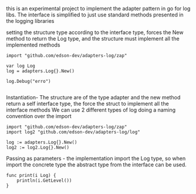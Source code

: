 this is an experimental project to implement the adapter pattern in go for log libs. The interface is simplified to just use standard methods presented in the logging libraries

setting the structure type according to the interface type, forces the New method to return the Log type, and the structure must implement all the implemented methods

````
import "github.com/edson-dev/adapters-log/zap"

var log Log
log = adapters.Log{}.New()

log.Debug("erro")
	
````
Instantiation- The structure are of the type adapter and the new method return a self interface type, the force the struct to implement all the interface methods
We can use 2 different types of log doing a naming convention over the import 
````
import "github.com/edson-dev/adapters-log/zap"
import log2 "github.com/edson-dev/adapters-log/log"

log := adapters.Log{}.New()
log2 := log2.Log{}.New()

````

Passing as parameters - the implementation import the Log type, so when import the concrete type the abstract type from the interface can be used. 
````
func print(i Log) {
	println(i.GetLevel())
}
````